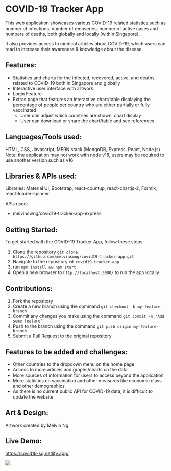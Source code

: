 # COVID-19 Tracker App

This web application showcases various COVID-19 related statistics such as number of infections, number of recoveries, number of active cases and numbers of deaths, both globally and locally (within Singapore). 

It also provides access to medical articles about COVID-19, which users can read to increase their awareness & knowledge about the disease. 

## Features:
 - Statistics and charts for the infected, recovered, active, and deaths related to COVID-19 both in Singapore and globally
 - Interactive user interface with artwork
 - Login Feature
 - Extras page that features an interactive chart/table displaying the percentage of people per country who are either partially or fully vaccinated
     - User can adjust which countries are shown, chart display
     - User can download or share the chart/table and see references

## Languages/Tools used:
HTML, CSS, Javascript, MERN stack (MongoDB, Express, React, Node.js)
Note: the application may not work with node v18, users may be required to use another version such as v16

## Libraries & APIs used: 
Libraries: Material UI, Bootstrap, react-countup, react-chartjs-2, Formik, react-loader-spinner

APIs used: 
  - melvincwng/covid19-tracker-app-express

## Getting Started:
To get started with the COVID-19 Tracker App, follow these steps:
 1. Clone the repository `git clone https://github.com/melvincwng/covid19-tracker-app.git`
 2. Navigate to the repository `cd covid19-tracker-app`
 3. run `npm install && npm start`
 4. Open a new browser to `http://localhost:3000/` to run the app locally

## Contributions:
 1. Fork the repository
 2. Create a new branch using the command `git checkout -b my-feature-branch`
 3. Commit any changes you make using the command `git commit -m 'Add some feature'`
 4. Push to the branch using the command `git push origin my-feature-branch`
 5. Submit a Pull Request to the original repository

## Features to be added and challenges:
 - Other countries to the dropdown menu on the home page
 - Access to more articles and graphs/charts on the data
 - More sources of information for users to access beyond the application
 - More statistics on vaccination and other measures like economic class and other demographics
 - As there is no current public API for COVID-19 data, it is difficult to update the website

## Art & Design:
Artwork created by Melvin Ng

## Live Demo:
https://covid19-sg.netlify.app/

<img src="https://github.com/melvincwng/covid19-tracker-app/blob/master/src/images/demo.JPG"/>
